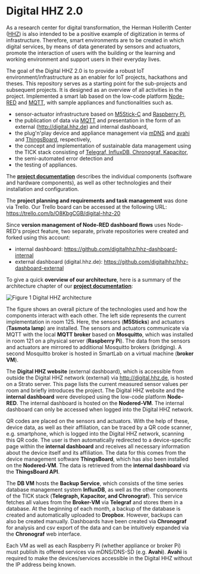 # Digital HHZ 2.0

As a research center for digital transformation, the Herman Hollerith Center ([HHZ](https://www.hhz.de)) is also intended to be a positive example of digitization in terms of infrastructure. 
Therefore, smart environments are to be created in which digital services, by means of data generated by sensors and actuators, promote the interaction of users with the building or the learning and working environment and support users in their everyday lives.  

The goal of the Digital HHZ 2.0 is to provide a robust IoT environment/infrastructure as an enabler for IoT projects, hackathons and theses. 
This repository serves as a starting point for the sub-projects and subsequent projects. 
It is designed as an overview of all activities in the project.
Implemented a smart lab based on the low-code platform [Node-RED](https://nodered.org/) and [MQTT](https://mqtt.org/), with sample appliances and functionalities such as. 
* sensor-actuator infrastructure based on [M5Stick-C](https://m5stack.com/products/stick-c) and [Raspberry Pi](https://www.raspberrypi.org/),
* the publication of data via [MQTT](https://mqtt.org/) and presentation in the form of an external (http://digital.hhz.de) and internal dashboard, 
* the plug'n'play device and appliance management via [mDNS](http://www.multicastdns.org/) and [avahi](https://www.avahi.org/) and [ThingsBoard](https://thingsboard.io/), respectively, 
* the concept and implementation of sustainable data management using the TICK stack consisting of [Telegraf, InfluxDB, Chronograf, Kapacitor](https://www.influxdata.com/products/influxdb-overview/), 
* the semi-automated error detection and 
* the testing of appliances. 

The [**project documentation**](/overall_documentation_DigitalHHZ2.0.pdf) describes the individual components (software and hardware components), as well as other technologies and their installation and configuration.

The **project planning and requirements and task management** was done via Trello. Our Trello board can be accessed at the following URL:
https://trello.com/b/O8KbgCGB/digital-hhz-20

Since **version management of Node-RED dashboard flows** uses Node-RED's project feature, two separate, private repositories were created and forked using this account:

* internal dashboard: https://github.com/digitalhhz/hhz-dashboard-internal
* external dashboard (digital.hhz.de): https://github.com/digitalhhz/hhz-dashboard-external

To give a quick **overview of our architecture**, here is a summary of the architecture chapter of our [**project documentation**](/overall_documentation_DigitalHHZ2.0.pdf):

![Figure 1 Digital HHZ architecture](/Architekturbild.png)

The figure shows an overall picture of the technologies used and how the components interact with each other. The left side represents the current implementation in room 125. Here, the sensors (**M5Sticks**) and actuators (**Tasmota lamp**) are installed. The sensors and actuators communicate via MQTT with the local **MQTT broker** based on **Mosquitto**, which was installed in room 121 on a physical server (**Raspberry Pi**). The data from the sensors and actuators are mirrored to additional Mosquitto brokers (bridging). A second Mosquitto broker is hosted in SmartLab on a virtual machine (**broker VM**).

The **Digital HHZ website** (external dashboard), which is accessible from outside the Digital HHZ network (external) via http://digital.hhz.de, is hosted on a Strato server. This page lists the current measured sensor values per room and briefly introduces the project. The Digital HHZ website and the **internal dashboard** were developed using the low-code platform **Node-RED**. The internal dashboard is hosted on the **Nodered-VM**. The internal dashboard can only be accessed when logged into the Digital HHZ network.

QR codes are placed on the sensors and actuators. With the help of these, device data, as well as their affiliation, can be traced by a QR code scanner, e.g. smartphone, which is logged into the Digital HHZ network, scanning this QR code. The user is then automatically redirected to a device-specific page within the **internal dashboard** and receives all necessary information about the device itself and its affiliation. The data for this comes from the device management software **ThingsBoard**, which has also been installed on the **Nodered-VM**. The data is retrieved from the **internal dashboard** via the **ThingsBoard API**.

The **DB VM** hosts the **Backup Service**, which consists of the time series database management system **InfluxDB**, as well as the other components of the TICK stack (**Telegraph, Kapacitor, and Chronograf**). This service fetches all values from the **Broker-VM** via **Telegraf** and stores them in a database. At the beginning of each month, a backup of the database is created and automatically uploaded to **Dropbox**. However, backups can also be created manually. Dashboards have been created via **Chronograf** for analysis and csv export of the data and can be intuitively expanded via the **Chronograf** web interface.

Each VM as well as each Raspberry Pi (whether appliance or broker Pi) must publish its offered services via mDNS/DNS-SD (e.g. **Avahi**). **Avahi** is required to make the devices/services accessible in the Digital HHZ without the IP address being known.
